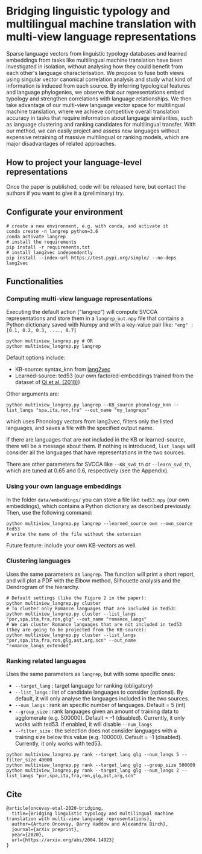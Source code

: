 # Bridging linguistic typology and multilingual machine translation with multi-view language representations

Sparse language vectors from linguistic typology databases and learned embeddings from tasks like multilingual machine translation have been investigated in isolation, without analysing how they could benefit from each other's language characterisation. We propose to fuse both views using singular vector canonical correlation analysis and study what kind of information is induced from each source. By inferring typological features and language phylogenies, we observe that our representations embed typology and strengthen correlations with language relationships. We then take advantage of our multi-view language vector space for multilingual machine translation, where we achieve competitive overall translation accuracy in tasks that require information about language similarities, such as language clustering and ranking candidates for multilingual transfer. With our method, we can easily project and assess new languages without expensive retraining of massive multilingual or ranking models, which are major disadvantages of related approaches.

## How to project your language-level representations

Once the paper is published, code will be released here, but contact the authors if you want to give it a (preliminary) try.

## Configurate your environment
```
# create a new environment, e.g. with conda, and activate it
conda create -n langrep python=3.6
conda activate langrep
# install the requirements
pip install -r requirements.txt
# install lang2vec independently
pip install --index-url https://test.pypi.org/simple/ --no-deps lang2vec
```

## Functionalities

### Computing multi-view language representations
Executing the default action ("langrep") will compute SVCCA representations and store them in a ```langrep_out.npy``` file that contains a Python dictionary saved with Numpy and with a key-value pair like: ```"eng" : [0.1, 0.2, 0.3, ...., 0.7]```
```
python multiview_langrep.py # OR
python multiview_langrep.py langrep 
```
Default options include:
- KB-source: syntax_knn from [lang2vec](https://pypi.org/project/lang2vec/)
- Learned-source: ted53 (our own factored-embeddings trained from the dataset of [Qi et al. (2018)](https://github.com/neulab/word-embeddings-for-nmt))

Other arguments are:
```
python multiview_langrep.py langrep --KB_source phonology_knn --list_langs "spa,ita,ron,fra" --out_name "my_langreps"
```
which uses Phonology vectors from lang2vec, filters only the listed languages, and saves a file with the specified output name. 

If there are languages that are not included in the KB or learned-source, there will be a message about them. If nothing is introduced, ```list_langs``` will consider all the languages that have representations in the two sources.

There are other parameters for SVCCA like ```--KB_svd_th``` or ```--learn_svd_th```, which are tuned at 0.65 and 0.6, respectively (see the Appendix).

### Using your own language embeddings
In the folder ```data/embeddings/``` you can store a file like ```ted53.npy``` (our own embeddings), which contains a Python dictionary as described previously. Then, use the following command:
```
python multiview_langrep.py langrep --learned_source own --own_source ted53  
# write the name of the file without the extension
```
Future feature: include your own KB-vectors as well.

### Clustering languages
Uses the same parameters as ```langrep```. The function will print a short report, and will plot a PDF with the Elbow method, Silhouette analysis and the Dendrogram of the hierarchy.
```
# Default settings (like the Figure 2 in the paper):
python multiview_langrep.py cluster
# To cluster only Romance languages that are included in ted53:
python multiview_langrep.py cluster --list_langs "por,spa,ita,fra,ron,glg" --out_name "romance_langs"
# We can cluster Romance languages that are not included in ted53 (they are going to be projected from the KB-source):
python multiview_langrep.py cluster --list_langs "por,spa,ita,fra,ron,glg,ast,arg,scn" --out_name "romance_langs_extended"
```

### Ranking related languages
Uses the same parameters as ```langrep```, but with some specific ones:
- ```--target_lang``` : target language for ranking (obligatory)
- ```--list_langs``` : list of candidate languages to consider (optional). By default, it will only analyse the languages included in the two sources.
- ```--num_langs``` : rank an specific number of languages. Default = 5 (int)
- ```--group_size``` : rank languages given an amount of training data to agglomerate (e.g. 500000). Default = -1 (disabled). Currently, it only works with ted53. If enabled, it will disable ```--num_langs```
- ```--filter_size``` : the selection does not consider languages with a training size below this value (e.g. 100000). Default = -1 (disabled). Currently, it only works with ted53.

```
python multiview_langrep.py rank --target_lang glg --num_langs 5 --filter_size 40000
python multiview_langrep.py rank --target_lang glg --group_size 500000
python multiview_langrep.py rank --target_lang glg --num_langs 2 --list_langs "por,spa,ita,fra,ron,glg,ast,arg,scn"
```

## Cite
```
@article{oncevay-etal-2020-bridging,
  title={Bridging linguistic typology and multilingual machine translation with multi-view language representations},
  author={Arturo Oncevay, Barry Haddow and Alexandra Birch},
  journal={arXiv preprint},
  year={2020},
  url={https://arxiv.org/abs/2004.14923}
}
```
